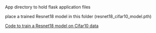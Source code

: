 App directory to hold flask application files

place a trained Resnet18 model in this folder (resnet18_cifar10_model.pth)

[Code to train a Resnet18 model on Cifar10 data](https://colab.research.google.com/drive/1kAz0e6THdUfP676Ni0C6nutHoWm4kKdp)



